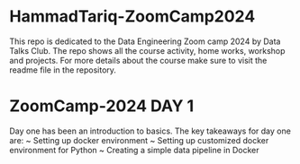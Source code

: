 # HammadTariq-ZoomCamp2024
This repo is dedicated to the Data Engineering Zoom camp 2024 by Data Talks Club. The repo shows all the course activity, home works, workshop and projects. For more details about the course make sure to visit the readme file in the repository.

# ZoomCamp-2024 DAY 1
Day one has been an introduction to basics. The key takeaways for day one are:
~ Setting up docker environment
~ Setting up customized docker environment for Python
~ Creating a simple data pipeline in Docker
